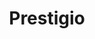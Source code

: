---
title: "Prestigio"
url: /ciudad-autonoma-de-buenos-aires/prestigio-avenida-carabobo/
shop: pintura
---